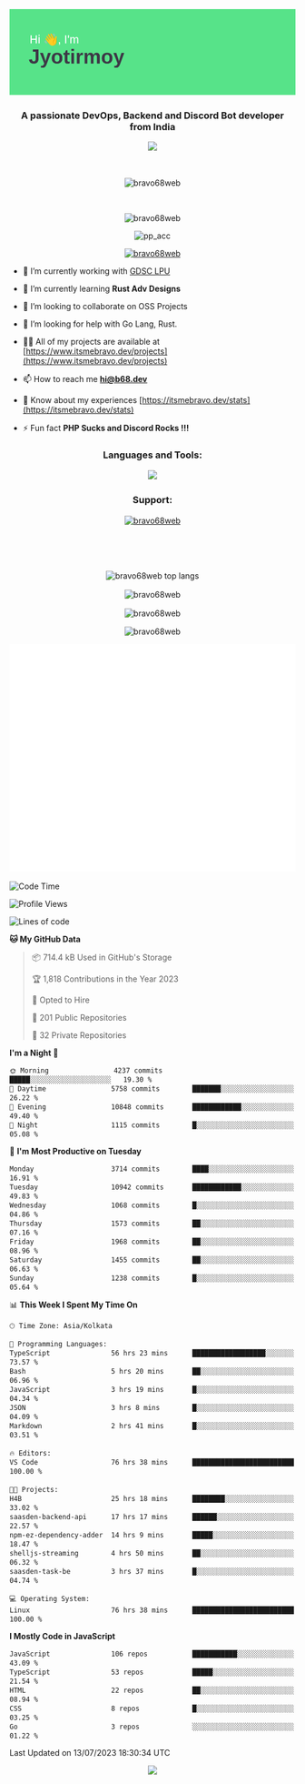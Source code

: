 <p align="center"><img src="header.png"></p>
<h3 align="center">A passionate DevOps, Backend and Discord Bot developer from India</h3>

<p align="center"><a href="https://discord.com/users/457039372009865226"><img src="https://lanyard-profile-readme.vercel.app/api/457039372009865226"></a></p>
                           
<br>
<p align="center"> <img src="https://komarev.com/ghpvc/?username=bravo68web&label=Profile%20views&color=0e75b6&style=flat" alt="bravo68web" /> </p>
<br>


<p align="center"><img src="https://github-profile-trophy.vercel.app/?username=bravo68web&theme=discord&column=3&row=2" alt="bravo68web" /> </p>
<p align="center"><img src="https://osu-embed.b68dev.xyz/pp_acc" alt="pp_acc" /> </p>

<p align="center"> <a href="https://twitter.com/bravo68web" target="blank"><img src="https://img.shields.io/twitter/follow/bravo68web?logo=twitter&style=for-the-badge" alt="bravo68web" /></a> </p>

- 🔭 I’m currently working with [GDSC LPU](https://gdsclpu.live/)

- 🌱 I’m currently learning **Rust Adv Designs**

- 👯 I’m looking to collaborate on OSS Projects

- 🤝 I’m looking for help with Go Lang, Rust.

- 👨‍💻 All of my projects are available at [https://www.itsmebravo.dev/projects](https://www.itsmebravo.dev/projects)

<!-- - 💬 Ask me about **DF Techs** -->

- 📫 How to reach me **hi@b68.dev**

- 📄 Know about my experiences [https://itsmebravo.dev/stats](https://itsmebravo.dev/stats)

- ⚡ Fun fact **PHP Sucks and Discord Rocks !!!**

<h3 align="center">Languages and Tools:</h3>
<p align="center"> 
<img src="https://skillicons.dev/icons?i=aws,bash,c,cs,cpp,cloudflare,css,dart,devto,discord,bots,docker,electron,ember,emotion,express,fastapi,figma,firebase,flask,gcp,git,github,githubactions,go,gitlab,graphql,heroku,html,ai,ipfs,js,jest,linux,md,mastodon,mongodb,neovim,netlify,nextjs,nginx,nodejs,postgres,postman,powershell,py,react,redis,regex,replit,rocket,rust,sqlite,mysql,stackoverflow,styledcomponents,supabase,sentry,solidity,svg,tailwind,tauri,twitter,ts,unity,v,vercel,vim,vite,wasm,webpack,workers&perline=8&theme=dark" />
</p>

<h3 align="center">Support:</h3>
<p align="center"><a href="https://www.buymeacoffee.com/bravo68web"> <img align="center" src="https://cdn.buymeacoffee.com/buttons/v2/default-yellow.png" height="50" width="210" alt="bravo68web" /></a></p><br><br>
<br>

<p align="center"> <img align="center" src="https://github-readme-stats-sync.vercel.app/api/top-langs?username=bravo68web&count_private=true&show_icons=true&theme=radical&border_radius=10&&langs_count=10&layout=compact" alt="bravo68web top langs" /></p>

<p align="center"> <img align="center" src="https://github-readme-stats-sync.vercel.app/api?username=bravo68web&count_private=true&show_icons=true&theme=radical&border_radius=10" alt="bravo68web" /></p>

<p align="center"> <img align="center" src="https://github-readme-streak-stats.herokuapp.com?user=bravo68web&theme=dracula&hide_border=true" alt="bravo68web" /></p>

<p align="center"> <img align="center" src="https://github-readme-stats-sync.vercel.app/api/wakatime?username=bravo68web&count_private=true&show_icons=true&theme=aura_dark&border_radius=10&&langs_count=10&layout=compact&range=last_7_days" alt="bravo68web" /></p>

<p align="center"><img src="https://raw.githubusercontent.com/BRAVO68WEB/BRAVO68WEB/master/github-metrics.svg"></p>

<!--START_SECTION:waka-->
![Code Time](http://img.shields.io/badge/Code%20Time-5%2C115%20hrs%2021%20mins-blue)

![Profile Views](http://img.shields.io/badge/Profile%20Views-88-blue)

![Lines of code](https://img.shields.io/badge/From%20Hello%20World%20I%27ve%20Written-62.7%20million%20lines%20of%20code-blue)

**🐱 My GitHub Data** 

> 📦 714.4 kB Used in GitHub's Storage 
 > 
> 🏆 1,818 Contributions in the Year 2023
 > 
> 💼 Opted to Hire
 > 
> 📜 201 Public Repositories 
 > 
> 🔑 32 Private Repositories 
 > 
**I'm a Night 🦉** 

```text
🌞 Morning                4237 commits        █████░░░░░░░░░░░░░░░░░░░░   19.30 % 
🌆 Daytime                5758 commits        ███████░░░░░░░░░░░░░░░░░░   26.22 % 
🌃 Evening                10848 commits       ████████████░░░░░░░░░░░░░   49.40 % 
🌙 Night                  1115 commits        █░░░░░░░░░░░░░░░░░░░░░░░░   05.08 % 
```
📅 **I'm Most Productive on Tuesday** 

```text
Monday                   3714 commits        ████░░░░░░░░░░░░░░░░░░░░░   16.91 % 
Tuesday                  10942 commits       ████████████░░░░░░░░░░░░░   49.83 % 
Wednesday                1068 commits        █░░░░░░░░░░░░░░░░░░░░░░░░   04.86 % 
Thursday                 1573 commits        ██░░░░░░░░░░░░░░░░░░░░░░░   07.16 % 
Friday                   1968 commits        ██░░░░░░░░░░░░░░░░░░░░░░░   08.96 % 
Saturday                 1455 commits        ██░░░░░░░░░░░░░░░░░░░░░░░   06.63 % 
Sunday                   1238 commits        █░░░░░░░░░░░░░░░░░░░░░░░░   05.64 % 
```


📊 **This Week I Spent My Time On** 

```text
🕑︎ Time Zone: Asia/Kolkata

💬 Programming Languages: 
TypeScript               56 hrs 23 mins      ██████████████████░░░░░░░   73.57 % 
Bash                     5 hrs 20 mins       ██░░░░░░░░░░░░░░░░░░░░░░░   06.96 % 
JavaScript               3 hrs 19 mins       █░░░░░░░░░░░░░░░░░░░░░░░░   04.34 % 
JSON                     3 hrs 8 mins        █░░░░░░░░░░░░░░░░░░░░░░░░   04.09 % 
Markdown                 2 hrs 41 mins       █░░░░░░░░░░░░░░░░░░░░░░░░   03.51 % 

🔥 Editors: 
VS Code                  76 hrs 38 mins      █████████████████████████   100.00 % 

🐱‍💻 Projects: 
H4B                      25 hrs 18 mins      ████████░░░░░░░░░░░░░░░░░   33.02 % 
saasden-backend-api      17 hrs 17 mins      ██████░░░░░░░░░░░░░░░░░░░   22.57 % 
npm-ez-dependency-adder  14 hrs 9 mins       █████░░░░░░░░░░░░░░░░░░░░   18.47 % 
shelljs-streaming        4 hrs 50 mins       ██░░░░░░░░░░░░░░░░░░░░░░░   06.32 % 
saasden-task-be          3 hrs 37 mins       █░░░░░░░░░░░░░░░░░░░░░░░░   04.74 % 

💻 Operating System: 
Linux                    76 hrs 38 mins      █████████████████████████   100.00 % 
```

**I Mostly Code in JavaScript** 

```text
JavaScript               106 repos           ███████████░░░░░░░░░░░░░░   43.09 % 
TypeScript               53 repos            █████░░░░░░░░░░░░░░░░░░░░   21.54 % 
HTML                     22 repos            ██░░░░░░░░░░░░░░░░░░░░░░░   08.94 % 
CSS                      8 repos             █░░░░░░░░░░░░░░░░░░░░░░░░   03.25 % 
Go                       3 repos             ░░░░░░░░░░░░░░░░░░░░░░░░░   01.22 % 
```




 Last Updated on 13/07/2023 18:30:34 UTC
<!--END_SECTION:waka-->

<p align="center"><img src="https://bravo68web.me/images/header_.png"></p>

